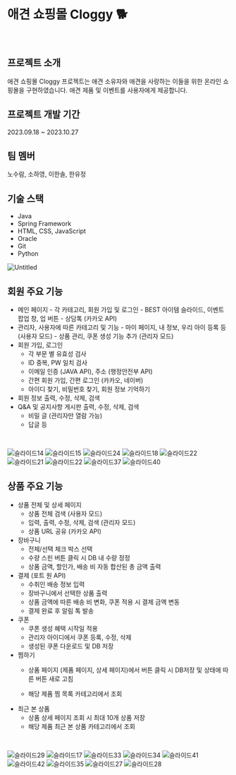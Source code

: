 # 애견 쇼핑몰 Cloggy 🐕 
<br>

## 프로젝트 소개 
애견 쇼핑몰 Cloggy 프로젝트는 애견 소유자와 애견을 사랑하는 이들을 위한 온라인 쇼핑몰을 구현하였습니다. 애견 제품 및 이벤트를 사용자에게 제공합니다.
<br>

## 프로젝트 개발 기간
2023.09.18 ~ 2023.10.27
<br>

## 팀 멤버
노수람, 소하영, 이한솔, 한유정
<br>

## 기술 스택
- Java
- Spring Framework
- HTML, CSS, JavaScript
- Oracle
- Git
- Python
  <br>

![Untitled](https://github.com/ifn477/team_project/assets/145645381/4c03313c-13a1-4f36-b00d-b1fc0cac6b9a)
<br>



## 회원 주요 기능
- 메인 페이지
        - 각 카테고리, 회원 가입 및 로그인
        - BEST 아이템 슬라이드, 이벤트 팝업 창, 업 버튼
        - 상담톡 (카카오 API)
- 관리자, 사용자에 따른 카테고리 및 기능
        - 마이 페이지, 내 정보, 우리 아이 등록 등 (사용자 모드)
        - 상품 관리, 쿠폰 생성 기능 추가 (관리자 모드)
- 회원 가입, 로그인
    - 각 부문 별 유효성 검사
    - ID 중복, PW 일치 검사
    - 이메일 인증 (JAVA API), 주소 (행정안전부 API)
    - 간편 회원 가입, 간편 로그인 (카카오, 네이버)
    - 아이디 찾기, 비밀번호 찾기, 회원 정보 기억하기
- 회원 정보 출력, 수정, 삭제, 검색
- Q&A  및 공지사항 게시판 출력, 수정, 삭제, 검색
    - 비밀 글 (관리자만 열람 가능)
    - 답글 등
<br>

![슬라이드14](https://github.com/ifn477/team_project/assets/145645381/fec98564-ebf1-4145-b670-17383f5f17ff)
![슬라이드15](https://github.com/ifn477/team_project/assets/145645381/56e82332-3107-4070-a13d-0ac49539ecf2)
![슬라이드24](https://github.com/ifn477/team_project/assets/145645381/9a6b95a1-5007-4114-9611-ed136b982db7)
![슬라이드18](https://github.com/ifn477/team_project/assets/145645381/2074d820-98c7-4d3b-9ed4-ffde03b93377)
![슬라이드22](https://github.com/ifn477/team_project/assets/145645381/aae83619-15bf-4df1-a128-b86ec1452837)
![슬라이드21](https://github.com/ifn477/team_project/assets/145645381/2dc02902-52eb-472a-ad45-1520dbcbf3d1)
![슬라이드22](https://github.com/ifn477/team_project/assets/145645381/32147cc3-6628-425e-877a-6c26d5173894)
![슬라이드37](https://github.com/ifn477/team_project/assets/145645381/8f952747-d6d4-41e2-a3f5-328c89e5834e)
![슬라이드40](https://github.com/ifn477/team_project/assets/145645381/47854410-9e0b-4c04-bf7a-91b7489f811a)
<br>

## 상품 주요 기능
- 상품 전체 및 상세 페이지
    - 상품 전체 검색 (사용자 모드)
    - 입력, 출력, 수정, 삭제, 검색 (관리자 모드)
    - 상품 URL 공유 (카카오 API)
- 장바구니
    - 전체/선택 체크 박스 선택
    - 수량 스핀 버튼 클릭 시 DB 내 수량 정정
    - 상품 금액, 할인가, 배송 비 자동 합산된 총 금액 출력
- 결제 (포트 원 API)
    - 수취인 배송 정보 입력
    - 장바구니에서 선택한 상품 출력
    - 상품 금액에 따른 배송 비 변화, 쿠폰 적용 시 결제 금액 변동
    - 결제 완료 후 알림 톡 발송
- 쿠폰
    - 쿠폰 생성 혜택 시작일 적용
    - 관리자 아이디에서 쿠폰 등록, 수정, 삭제
    - 생성된 쿠폰 다운로드 및 DB 저장
- 찜하기
    - 상품 페이지 (제품 페이지, 상세 페이지)에서 버튼 클릭 시
      DB저장 및 상태에 따른 버튼 새로 고침
    
    - 해당 제품 찜 목록 카테고리에서 조회
- 최근 본 상품
    - 상품 상세 페이지 조회 시 최대 10개 상품 저장
    - 해당 제품 최근 본 상품 카테고리에서 조회
 <br>
 
![슬라이드29](https://github.com/ifn477/team_project/assets/145645381/154cf612-d1d6-4044-a0bc-10969fa16896)
![슬라이드17](https://github.com/ifn477/team_project/assets/145645381/d00561ad-8357-4d20-980c-ba0138ea2e9b)
![슬라이드33](https://github.com/ifn477/team_project/assets/145645381/7958ccd3-cdb4-4a0f-b8c3-6f04b9743fa7)
![슬라이드34](https://github.com/ifn477/team_project/assets/145645381/291d8204-de56-451b-b214-e42f6994dc1c)
![슬라이드41](https://github.com/ifn477/team_project/assets/145645381/df699266-9ee1-4e82-8133-6f879d342e02)
![슬라이드42](https://github.com/ifn477/team_project/assets/145645381/00396751-a08b-46f8-87f2-5f09be6bb9e1)
![슬라이드35](https://github.com/ifn477/team_project/assets/145645381/0f23a05c-b4c2-404f-bb6a-cdb6f970a9be)
![슬라이드27](https://github.com/ifn477/team_project/assets/145645381/02c61e75-9e26-497d-a42e-e33acf2e9d1a)
![슬라이드28](https://github.com/ifn477/team_project/assets/145645381/328031e3-574c-430c-a6d6-5513dd27ea8e)
<br>
